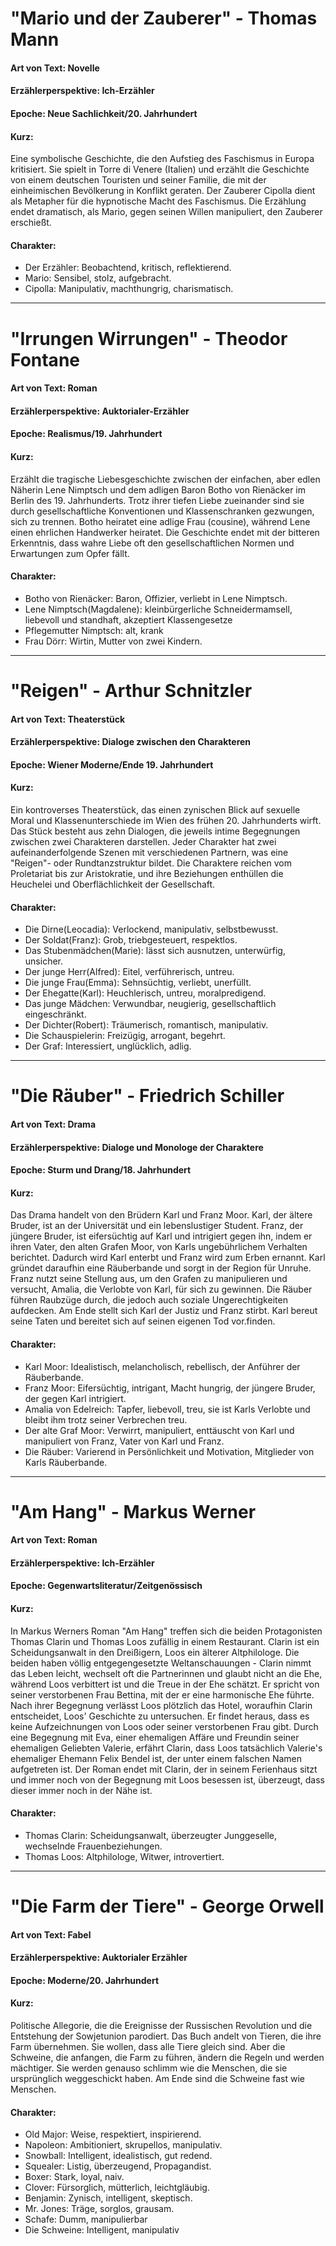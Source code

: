 # "Mario und der Zauberer" - Thomas Mann

#### Art von Text: Novelle
#### Erzählerperspektive: Ich-Erzähler
#### Epoche: Neue Sachlichkeit/20. Jahrhundert
#### Kurz:
Eine symbolische Geschichte, die den Aufstieg des Faschismus in Europa kritisiert. 
Sie spielt in Torre di Venere (Italien) und erzählt die Geschichte von einem deutschen Touristen und seiner Familie, 
die mit der einheimischen Bevölkerung in Konflikt geraten. 
Der Zauberer Cipolla dient als Metapher für die hypnotische Macht des Faschismus. 
Die Erzählung endet dramatisch, als Mario, gegen seinen Willen manipuliert, den Zauberer erschießt.
#### Charakter:
* Der Erzähler: Beobachtend, kritisch, reflektierend.
* Mario: Sensibel, stolz, aufgebracht.
* Cipolla: Manipulativ, machthungrig, charismatisch.

---

# "Irrungen Wirrungen" - Theodor Fontane

#### Art von Text: Roman
#### Erzählerperspektive: Auktorialer-Erzähler
#### Epoche: Realismus/19. Jahrhundert
#### Kurz:
Erzählt die tragische Liebesgeschichte zwischen der einfachen, 
aber edlen Näherin Lene Nimptsch und dem adligen Baron Botho von Rienäcker im Berlin des 19. Jahrhunderts. 
Trotz ihrer tiefen Liebe zueinander sind sie durch gesellschaftliche Konventionen und Klassenschranken gezwungen, sich zu trennen. 
Botho heiratet eine adlige Frau (cousine), während Lene einen ehrlichen Handwerker heiratet. 
Die Geschichte endet mit der bitteren Erkenntnis, dass wahre Liebe oft den gesellschaftlichen Normen und Erwartungen zum Opfer fällt.
#### Charakter:
* Botho von Rienäcker: Baron, Offizier, verliebt in Lene Nimptsch.
* Lene Nimptsch(Magdalene): kleinbürgerliche Schneidermamsell, liebevoll und standhaft, akzeptiert Klassengesetze
* Pflegemutter Nimptsch: alt, krank
* Frau Dörr: Wirtin, Mutter von zwei Kindern.

---

# "Reigen" - Arthur Schnitzler

#### Art von Text: Theaterstück
#### Erzählerperspektive: Dialoge zwischen den Charakteren
#### Epoche: Wiener Moderne/Ende 19. Jahrhundert
#### Kurz:
Ein kontroverses Theaterstück, das einen zynischen Blick auf sexuelle Moral und Klassenunterschiede im Wien des frühen 20. Jahrhunderts wirft. 
Das Stück besteht aus zehn Dialogen, die jeweils intime Begegnungen zwischen zwei Charakteren darstellen. 
Jeder Charakter hat zwei aufeinanderfolgende Szenen mit verschiedenen Partnern, was eine "Reigen"- oder Rundtanzstruktur bildet. 
Die Charaktere reichen vom Proletariat bis zur Aristokratie, und ihre Beziehungen enthüllen die Heuchelei und Oberflächlichkeit der Gesellschaft.
#### Charakter:
* Die Dirne(Leocadia): Verlockend, manipulativ, selbstbewusst.
* Der Soldat(Franz): Grob, triebgesteuert, respektlos.
* Das Stubenmädchen(Marie): lässt sich ausnutzen, unterwürfig, unsicher.
* Der junge Herr(Alfred): Eitel, verführerisch, untreu.
* Die junge Frau(Emma): Sehnsüchtig, verliebt, unerfüllt.
* Der Ehegatte(Karl): Heuchlerisch, untreu, moralpredigend.
* Das junge Mädchen: Verwundbar, neugierig, gesellschaftlich eingeschränkt.
* Der Dichter(Robert): Träumerisch, romantisch, manipulativ.
* Die Schauspielerin: Freizügig, arrogant, begehrt.
* Der Graf: Interessiert, unglücklich, adlig.

---

# "Die Räuber" - Friedrich Schiller

#### Art von Text: Drama
#### Erzählerperspektive: Dialoge und Monologe der Charaktere
#### Epoche: Sturm und Drang/18. Jahrhundert
#### Kurz:  
Das Drama handelt von den Brüdern Karl und Franz Moor. Karl, der ältere Bruder, ist an der Universität und ein lebenslustiger Student. 
Franz, der jüngere Bruder, ist eifersüchtig auf Karl und intrigiert gegen ihn, indem er ihren Vater, den alten Grafen Moor, von Karls ungebührlichem Verhalten berichtet. 
Dadurch wird Karl enterbt und Franz wird zum Erben ernannt. Karl gründet daraufhin eine Räuberbande und sorgt in der Region für Unruhe. 
Franz nutzt seine Stellung aus, um den Grafen zu manipulieren und versucht, Amalia, die Verlobte von Karl, für sich zu gewinnen. 
Die Räuber führen Raubzüge durch, die jedoch auch soziale Ungerechtigkeiten aufdecken. Am Ende stellt sich Karl der Justiz und Franz stirbt. 
Karl bereut seine Taten und bereitet sich auf seinen eigenen Tod vor.finden.
#### Charakter: 
* Karl Moor: Idealistisch, melancholisch, rebellisch, der Anführer der Räuberbande.
* Franz Moor: Eifersüchtig, intrigant, Macht hungrig, der jüngere Bruder, der gegen Karl intrigiert.
* Amalia von Edelreich: Tapfer, liebevoll, treu, sie ist Karls Verlobte und bleibt ihm trotz seiner Verbrechen treu.
* Der alte Graf Moor: Verwirrt, manipuliert, enttäuscht von Karl und manipuliert von Franz, Vater von Karl und Franz.
* Die Räuber: Varierend in Persönlichkeit und Motivation, Mitglieder von Karls Räuberbande. 

---

# "Am Hang" - Markus Werner

#### Art von Text: Roman
#### Erzählerperspektive: Ich-Erzähler
#### Epoche: Gegenwartsliteratur/Zeitgenössisch
#### Kurz:
In Markus Werners Roman "Am Hang" treffen sich die beiden Protagonisten Thomas Clarin und Thomas Loos zufällig in einem Restaurant.
Clarin ist ein Scheidungsanwalt in den Dreißigern, Loos ein älterer Altphilologe. Die beiden haben völlig entgegengesetzte Weltanschauungen - Clarin nimmt das Leben leicht, wechselt oft die Partnerinnen und glaubt nicht an die Ehe, während Loos verbittert ist und die Treue in der Ehe schätzt. 
Er spricht von seiner verstorbenen Frau Bettina, mit der er eine harmonische Ehe führte.
Nach ihrer Begegnung verlässt Loos plötzlich das Hotel, woraufhin Clarin entscheidet, Loos' Geschichte zu untersuchen. 
Er findet heraus, dass es keine Aufzeichnungen von Loos oder seiner verstorbenen Frau gibt. 
Durch eine Begegnung mit Eva, einer ehemaligen Affäre und Freundin seiner ehemaligen Geliebten Valerie, erfährt Clarin, dass Loos tatsächlich Valerie's ehemaliger Ehemann Felix Bendel ist, der unter einem falschen Namen aufgetreten ist.
Der Roman endet mit Clarin, der in seinem Ferienhaus sitzt und immer noch von der Begegnung mit Loos besessen ist, überzeugt, dass dieser immer noch in der Nähe ist.
#### Charakter:
* Thomas Clarin: Scheidungsanwalt, überzeugter Junggeselle, wechselnde Frauenbeziehungen.
* Thomas Loos: Altphilologe, Witwer, introvertiert.

---

# "Die Farm der Tiere" - George Orwell

#### Art von Text: Fabel
#### Erzählerperspektive: Auktorialer Erzähler
#### Epoche: Moderne/20. Jahrhundert
#### Kurz:
Politische Allegorie, die die Ereignisse der Russischen Revolution und die Entstehung der Sowjetunion parodiert. 
Das Buch andelt von Tieren, die ihre Farm übernehmen. 
Sie wollen, dass alle Tiere gleich sind. 
Aber die Schweine, die anfangen, die Farm zu führen, ändern die Regeln und werden mächtiger. 
Sie werden genauso schlimm wie die Menschen, die sie ursprünglich weggeschickt haben. 
Am Ende sind die Schweine fast wie Menschen.
#### Charakter:
* Old Major: Weise, respektiert, inspirierend.
* Napoleon: Ambitioniert, skrupellos, manipulativ.
* Snowball: Intelligent, idealistisch, gut redend.
* Squealer: Listig, überzeugend, Propagandist.
* Boxer: Stark, loyal, naiv.
* Clover: Fürsorglich, mütterlich, leichtgläubig.
* Benjamin: Zynisch, intelligent, skeptisch.
* Mr. Jones: Träge, sorglos, grausam.
* Schafe: Dumm, manipulierbar
* Die Schweine: Intelligent, manipulativ